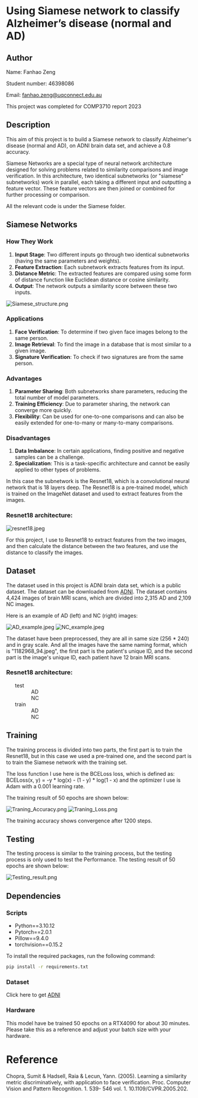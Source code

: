 # Using Siamese network to classify Alzheimer’s disease (normal and AD) 

## Author
Name: Fanhao Zeng

Student number: 46398086

Email: fanhao.zeng@uqconnect.edu.au

This project was completed for COMP3710 report 2023

## Description


This aim of this project is to build a Siamese network to classify Alzheimer's disease (normal and AD), on ADNI brain 
data set, and achieve a 0.8 accuracy.

Siamese Networks are a special type of neural network architecture designed for solving problems related to similarity 
comparisons and image verification. In this architecture, two identical subnetworks (or "siamese" subnetworks) work in 
parallel, each taking a different input and outputting a feature vector. These feature vectors are then joined or 
combined for further processing or comparison.

All the relevant code is under the Siamese folder.

## Siamese Networks

### How They Work

1. **Input Stage**: Two different inputs go through two identical subnetworks (having the same parameters and weights).
2. **Feature Extraction**: Each subnetwork extracts features from its input.
3. **Distance Metric**: The extracted features are compared using some form of distance function like Euclidean distance or cosine similarity.
4. **Output**: The network outputs a similarity score between these two inputs.

![Siamese_structure.png](../Images/Siamese-Architecture.png)

### Applications

1. **Face Verification**: To determine if two given face images belong to the same person.
2. **Image Retrieval**: To find the image in a database that is most similar to a given image.
3. **Signature Verification**: To check if two signatures are from the same person.

### Advantages

1. **Parameter Sharing**: Both subnetworks share parameters, reducing the total number of model parameters.
2. **Training Efficiency**: Due to parameter sharing, the network can converge more quickly.
3. **Flexibility**: Can be used for one-to-one comparisons and can also be easily extended for one-to-many or many-to-many comparisons.

### Disadvantages

1. **Data Imbalance**: In certain applications, finding positive and negative samples can be a challenge.
2. **Specialization**: This is a task-specific architecture and cannot be easily applied to other types of problems.


In this case the subnetwork is the Resnet18, which is a convolutional neural network that is 18 layers deep. The 
Resnet18 is a pre-trained model, which is trained on the ImageNet dataset and used to extract features from the images. 

### Resnet18 architecture:
![resnet18.jpeg](../Images/ResNet-18-Architecture.png)

For this project, I use to Resnet18 to extract features from the two images, and then calculate the distance between
the two features, and use the distance to classify the images.


## Dataset
The dataset used in this project is ADNI brain data set, which is a public dataset. 
The dataset can be downloaded from [ADNI](http://adni.loni.usc.edu/data-samples/access-data/).
The dataset contains 4,424 images of brain MRI scans, which are divided into  2,315 AD and 2,109 NC images.

Here is an example of AD (left) and NC (right) images:

![AD_example.jpeg](../Images/AD_example.jpeg)
![NC_example.jpeg](../Images/NC_example.jpeg)

The dataset have been preprocessed, they are all in same size (256 * 240) and in gray scale.
And all the images have the same naming format, which is "1182968_94.jpeg", the first part is the patient's unique ID, 
and the second part is the image's unique ID, each patient have 12 brain MRI scans.

### Resnet18 architecture: 
<ul style="list-style-type:none;">
  <li>test
    <ul style="list-style-type:none; margin-left:20px;">
      <li>AD</li>
      <li>NC</li>
    </ul>
  </li>
  <li>train
    <ul style="list-style-type:none; margin-left:20px;">
      <li>AD</li>
      <li>NC</li>
    </ul>
  </li>
</ul>

## Training
The training process is divided into two parts, the first part is to train the Resnet18, but in this case we used a 
pre-trained one, and the second part is to train the Siamese network with the training set.

The loss function I use here is the BCELoss loss, which is defined as: BCELoss(x, y) = -y * log(x) - (1 - y) * log(1 - x)
and the optimizer I use is Adam with a 0.001 learning rate.

The training result of 50 epochs are shown below:

![Traning_Accuracy.png](../Images/Traning_Accuracy.png)
![Traning_Loss.png](../Images/Traning_Loss.png)

The training accuracy shows convergence after 1200 steps.

## Testing
The testing process is similar to the training process, but the testing process is only used to test the Performance.
The testing result of 50 epochs are shown below:

![Testing_result.png](../Images/Test_result.png)

## Dependencies

### Scripts
- Python==3.10.12
- Pytorch==2.0.1
- Pillow==9.4.0
- torchvision==0.15.2

To install the required packages, run the following command:

```bash
pip install -r requirements.txt
```

### Dataset
Click here to get [ADNI](http://adni.loni.usc.edu/data-samples/access-data/)

### Hardware
This model have be trained 50 epochs on a RTX4090 for about 30 minutes. Please take this as a reference and adjust your batch size with your hardware.

# Reference
Chopra, Sumit & Hadsell, Raia & Lecun, Yann. (2005). Learning a similarity metric discriminatively, with application to 
face verification. Proc. Computer Vision and Pattern Recognition. 1. 539- 546 vol. 1. 10.1109/CVPR.2005.202. 
